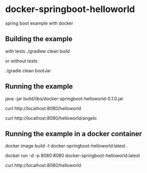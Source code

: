 # docker-springboot-helloworld
spring boot example with docker


## Building the example 

with tests
./gradlew clean build

or without tests

./gradle clean bootJar

## Running the example

java -jar build/libs/docker-springboot-helloworld-0.1.0.jar


curl http://localhost:8080/helloworld


curl http://localhost:8080/helloworld/angelo

## Running the example in a docker container

docker image build -t docker-springboot-helloworld:latest .

docker run -d -p 8080:8080 docker-springboot-helloworld:latest

curl http://localhost:8080/helloworld 

